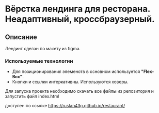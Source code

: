 # Вёрстка лендинга для ресторана. Неадаптивный, кроссбраузерный.



## Описание 
Лендинг сделан по макету из figma.  


### Используемые технологии

- Для позиционирования элеменотв в основном используется **"Flex-Box"**.
- Кнопки и ссылки интеркативны. Используются ховеры.

Для запуска проекта необходимо скачать все файлы из репозитория и запустить файл index.html

доступен по ссылке https://ruslan43g.github.io/restaurant/
